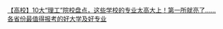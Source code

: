   
[【高校】10大“理工”院校盘点，这些学校的专业太高大上！第一所就亮了......](http://www.dianyue.me/archives/677/yiq3dbluprh0g4ae/)  
[各省份最值得报考的好大学及好专业](http://www.dianyue.me/archives/124/m0ri1mdd9mf17wj2/)